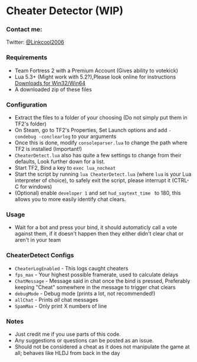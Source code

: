# Cheater Detector (WIP)

### Contact me:
Twitter: [@Linkcool2006](https://twitter.com/linkcool2006/)

### Requirements

- Team Fortress 2 with a Premium Account (Gives ability to votekick)
- Lua 5.3+ (Might work with 5.2?),Please look online for instructions  [Downloads for Win32/Win64](http://luabinaries.sourceforge.net/download.html) 
- A downloaded zip of these files


### Configuration
- Extract the files to a folder of your choosing (Do not simply put them in TF2's folder)
- On Steam, go to TF2's Properties, Set Launch options and add `-condebug -conclearlog` to your arguments
- Once this is done, modify `consoleparser.lua` to change the path where TF2 is installed (Important!)
- `CheaterDetect.lua` also has quite a few settings to change from their defaults, Look further down for a list.
- Start TF2, Bind a key to `exec lua_nocheat` 
- Start the script by running `lua CheaterDetect.lua` (where `lua` is your Lua interpreter of choice), to safely exit the script, please interrupt it (CTRL-C for windows)
- (Optional) enable `developer 1` and set `hud_saytext_time ` to 180, this allows you to more easily identify chat clears.

### Usage
- Wait for a bot and press your bind, it should automaticly call a vote against them, if it doesn't happen then they either didn't clear chat or aren't in your team

### CheaterDetect Configs
- `CheaterLogEnabled` - This logs caught cheaters 
- `fps_max` - Your highest possible framerate, used to calculate delays
- `ChatMessage` - Message said in chat once the bind is pressed, Preferably keeping "Cheat" somewhere in the message to trigger chat clears
- `debugMode` - Debug mode (prints a lot, not recommended!)
- `allChat` - Prints *all* chat messages
- `SpamMax` - Only print X numbers of line 

### Notes
- Just credit me if you use parts of this code.
- Any suggestions or questions can be posted as an issue.
- Should not be considered a cheat as it does not manipulate the game at all; behaves like HLDJ from back in the day
